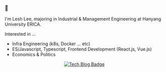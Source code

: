 ### 🚀
I'm Lesh Lee, majoring in Industrial & Management Engineering at Hanyang University ERICA. 

Interested in ...
- Infra Engineering (k8s, Docker ... etc)
- ES/Javascript, Typescript, Frontend Development (React.js, Vue.js)
- Economics & Politics

<div align=center>

[![Tech Blog Badge](http://img.shields.io/badge/-Personal%20blog-black?style=flat-square&logo=github&link=https://iamle.sh/)](https://iamle.sh/) 

</div>
